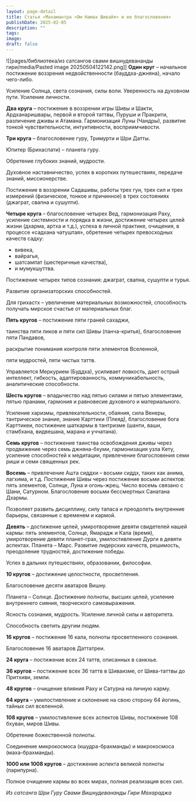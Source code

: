 ```yaml
---
layout: page-detail
title: Статья «Махамантра «Ом Намах Шивайя» и ее благословения»
publishDate: 2025-02-05
description: ""
tags: 
image: 
draft: false
---
```

![[pages/библиотека/из сатсангов свами вишнудевананды гири/media/Pasted image 20250504122142.png]]
**Один круг** – начальное постижение воззрения недвойственности (бауддха-джняна), начало чего-либо.

 Усиление Солнца, света сознания, силы воли. Уверенность на духовном пути. Усиление личности. 

  
**Два круга** – постижение в воззрении игры Шивы и Шакти, Ардханаришвары, первой и второй таттвы, Пуруши и Пракрити, различение дживы и Атамана. Гармонизация Луны (Чандры), развитие тонкой чувствительности, интуитивности, восприимчивости.

  
**Три круга** – благословение гуру, Тримурти и Шри Датты.

 Юпитер (Брихаспати) – планета гуру.

 Обретение глубоких знаний, мудрости.

 Духовное наставничество, успех в коротких путешествиях, передаче знаний, миссионерстве.

 Постижение в воззрении Садашивы, работы трех гун, трех сил и трех измерений (физическое, тонкое и причинное) в трех состояниях (джаграт, свапна и сушупти).

  
**Четыре круга** – благословение четырех Вед, гармонизация Раху, усиление системности и порядка в жизни, достижение четырех целей жизни (дхарма, артха и т.д.), успеха в личной практике, очищения, в процессе «садхана чатуштая», обретение четырех превосходных качеств садху:

* вивека,
* вайрагья,
* шатсампат (шестеричные качества),
* и мумукшуттва.

 Постижение четырех типов сознания: джаграт, свапна, сушупти и турья.

 Развитие организаторских способностей.

 Для грихастх – увеличение материальных возможностей, способность получать мирское счастье от материальных благ.

  
**Пять кругов** – постижение пяти граней сахаджи, 

 таинства пяти ликов и пяти сил Шивы (панча-критья), благословение пяти Пандавов,

 раскрытие понимания контроля пяти элементов Вселенной, 

 пяти мудростей, пяти чистых таттв.

 Управляется Меркурием (Буддха), усиливает ловкость, дает острый интеллект, гибкость, адаптированность, коммуникабельность, аналитические способности.

  
**Шесть кругов** – владычество над пятью силами и пятью элементами, пятью пранами, гармония и равновесие духовного и материального.

 Усиление харизмы, привлекательности, обаяния, сила Венеры, тантрическое знание, знание Карттики (Плеяд), благословение бога Карттикеи, постижение шаткармы в тантризме (шанти, ваши, стамбхана, видвешана, марана и уччатана).

  
**Семь кругов** – постижение таинства освобождения дживы через продвижение через семь джняна-бхуми, гармонизация узла Кету, усиление способностей к медитации, привлечение благословения семи риши и семи священных рек.

  
**Восемь** – привлечение Ашта сиддхи – восьми сиддх, таких как анима, лагхима, и т.д. Постижение Шивы через постижение восьми аспектов: пять элементов, Солнце, Луна и огонь-жрец. Число восемь связано с Шани, Сатурном. Благословение восьми бессмертных Санатана Дхармы.

 Позволяет развить дисциплину, силу тапаса и преодолеть внутренние барьеры, связанные с временем и кармой.

  
**Девять** – достижение целей, умиротворение девяти свидетелей нашей кармы: пять элементов, Солнце, Ямарадж и Кала (время), умиротворение девяти планет-грах, умилостивление Дурги в девяти аспектах. Планета – Марс. Развитие лидерских качеств, решимость, преодоление трудностей, достижение победы.

 Успех в дальних путешествиях, образовании, философии.

  
**10 кругов** – достижение целостности, просветления.

 Благословение десяти аватаров Вишну.

 Планета – Солнце. Достижение полноты, высших целей, усиление внутреннего сияния, творческого самовыражения.

 Ясность сознания, мудрость. Усиление личной силы и авторитета.

 Способность светить другим людям.

  
**16 кругов** – постижение 16 кала, полноты просветленного сознания.

 Благословение 16 аватаров Даттатреи.

  
**24 круга** – постижение всех 24 таттв, описанных в санкхье.

  
**36 кругов** – постижение всех 36 таттв в Шиваизме, от Шива-таттвы до Притхиви, земли.

  
**48 кругов** – очищение влияния Раху и Сатурна на личную карму.

  
**64 круга** – умилостивление и склонение на свою сторону 64 йогинь, тайных сил вселенной.

  
**108 кругов** – умилостивление всех аспектов Шивы, постижение 108 бхуван, миров Шивы.

 Обретение божественной полноты.

 Соединение микрокосмоса (кшудра-брахманды) и макрокосмоса (маха-брахманды).

  
**1000 или 1008 кругов** – достижение аспекта великой полноты (парипурна).

 Полное очищение кармы во всех мирах, полная реализация всех сил.

*Из сатсанга Шри Гуру Свами Вишнудевананды Гири Махараджа*
